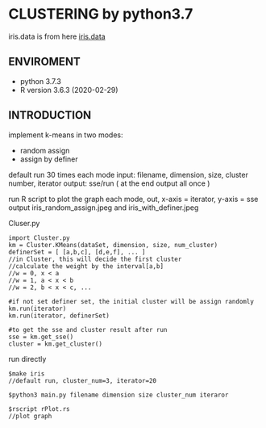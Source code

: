 # CLUSTERING by python3.7

iris.data is from here [iris.data](http://archive.ics.uci.edu/ml/datasets/iris)

## ENVIROMENT
- python 3.7.3
- R version 3.6.3 (2020-02-29)

## INTRODUCTION
implement k-means in two modes:
- random assign
- assign by definer

default run 30 times each mode
input: filename, dimension, size, cluster number, iterator
output: sse/run ( at the end output all once )

run R script to plot the graph each mode, out, x-axis = iterator, y-axis = sse
output iris_random_assign.jpeg and iris_with_definer.jpeg

Cluser.py
```
import Cluster.py
km = Cluster.KMeans(dataSet, dimension, size, num_cluster)
definerSet = [ [a,b,c], [d,e,f], ... ]  
//in Cluster, this will decide the first cluster
//calculate the weight by the interval[a,b]
//w = 0, x < a
//w = 1, a < x < b
//w = 2, b < x < c, ...

#if not set definer set, the initial cluster will be assign randomly 
km.run(iterator)
km.run(iterator, definerSet)

#to get the sse and cluster result after run
sse = km.get_sse()  
cluster = km.get_cluster()
```

run directly
```shell
$make iris 
//default run, cluster_num=3, iterator=20

$python3 main.py filename dimension size cluster_num iteraror

$rscript rPlot.rs 
//plot graph
```
